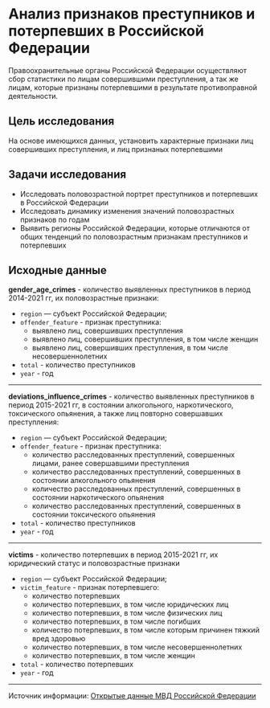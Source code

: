# Анализ признаков преступников и потерпевших в Российской Федерации

Правоохранительные органы Российской Федерации осуществляют сбор статистики по лицам совершившими преступления, а так же лицам, которые признаны потерпевшими в результате противоправной деятельности.

## Цель исследования

На основе имеющихся данных, установить характерные признаки лиц совершивших преступления, и лиц признаных потерпевшими

## Задачи исследования

- Исследовать половозрастной портрет преступников и потерпевших в Российской Федерации
- Исследовать динамику изменения значений половозрастных признаков по годам
- Выявить регионы Российской Федерации, которые отличаются от общих тенденций по половозрастным признакам преступников и потерпевших

## Исходные данные

__gender_age_crimes__ - количество выявленных преступников в период 2014-2021 гг, их половозрастные признаки:

- `region` — субъект Российской Федерации;
- `offender_feature` - признак преступника:
    - выявлено лиц, совершивших преступления
    - выявлено лиц, совершивших преступления, в том числе женщин
    - выявлено лиц, совершивших преступления, в том числе несовершеннолетних
- `total` - количество преступников
- `year` - год
---

__deviations_influence_crimes__ - количество выявленных преступников в период 2015-2021 гг, в состоянии алкогольного, наркотического, токсического опьянения, а также лиц повторно совершавших преступления:

- `region` — субъект Российской Федерации;
- `offender_feature` - признак преступника:
    - количество расследованных преступлений, совершенных лицами, ранее совершавшими преступления
    - количество расследованных преступлений, совершенных в состоянии алкогольного опьянения
    - количество расследованных преступлений, совершенных в состоянии наркотического опьянения
    - количество расследованных преступлений, совершенных в состоянии токсического опьянения
- `total` - количество преступников
- `year` - год
---

__victims__ - количество потерпевших в период 2015-2021 гг, их юридический статус и половозрастные признаки

- `region` — субъект Российской Федерации;
- `victim_feature` - признак потерпевшего:
    - количество потерпевших
    - количество потерпевших, в том числе юридических лиц
    - количество потерпевших, в том числе физических лиц
    - количество потерпевших, в том числе погибших
    - количество потерпевших, в том числе которым причинен тяжкий вред здоровью
    - количество потерпевших, в том числе несовершеннолетних
    - количество потерпевших, в том числе женщин
- `total` - количество потерпевших
- `year` - год
---

Источник информации: [Открытые данные МВД Российской Федерации](https://xn--b1aew.xn--p1ai/opendata/)
